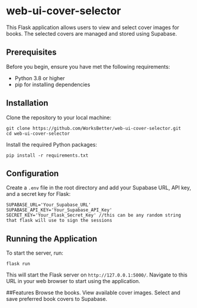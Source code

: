 # web-ui-cover-selector

This Flask application allows users to view and select cover images for books. The selected covers are managed and stored using Supabase.

## Prerequisites
Before you begin, ensure you have met the following requirements:

- Python 3.8 or higher
- pip for installing dependencies


## Installation
Clone the repository to your local machine:

```
git clone https://github.com/WorksBetter/web-ui-cover-selector.git
cd web-ui-cover-selector
```


Install the required Python packages:

`pip install -r requirements.txt`


## Configuration
Create a `.env` file in the root directory and add your Supabase URL, API key, and a secret key for Flask:

```
SUPABASE_URL='Your_Supabase_URL'
SUPABASE_API_KEY='Your_Supabase_API_Key'
SECRET_KEY='Your_Flask_Secret_Key' //this can be any random string that flask will use to sign the sessions
```


## Running the Application
To start the server, run:

`flask run`


This will start the Flask server on `http://127.0.0.1:5000/`. Navigate to this URL in your web browser to start using the application.

##Features
Browse the books.
View available cover images.
Select and save preferred book covers to Supabase.
